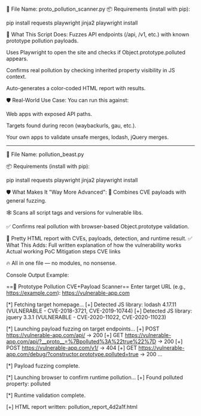 🧬 File Name: proto_pollution_scanner.py
📦 Requirements (install with pip):

pip install requests playwright jinja2
playwright install


🚀 What This Script Does:
Fuzzes API endpoints (/api, /v1, etc.) with known prototype pollution payloads.

Uses Playwright to open the site and checks if Object.prototype.polluted appears.

Confirms real pollution by checking inherited property visibility in JS context.

Auto-generates a color-coded HTML report with results.

🛡️ Real-World Use Case:
You can run this against:

Web apps with exposed API paths.

Targets found during recon (waybackurls, gau, etc.).

Your own apps to validate unsafe merges, lodash, jQuery merges.

_______________________________________________________________________________________________

🧬 File Name: pollution_beast.py

📦 Requirements (install with pip):

pip install requests playwright jinja2
playwright install

🛡️ What Makes It "Way More Advanced":
💉 Combines CVE payloads with general fuzzing.

🕸️ Scans all script tags and versions for vulnerable libs.

✅ Confirms real pollution with browser-based Object.prototype validation.

📄 Pretty HTML report with CVEs, payloads, detection, and runtime result.
✅ What This Adds:
Full written explanation of how the vulnerability works
Actual working PoC
Mitigation steps
CVE links

🔥 All in one file — no modules, no nonsense.


Console Output Example:

==🧠 Prototype Pollution CVE+Payload Scanner==
Enter target URL (e.g., https://example.com): https://vulnerable-app.com

[*] Fetching target homepage...
[+] Detected JS library: lodash 4.17.11 (VULNERABLE - CVE-2018-3721, CVE-2019-10744)
[+] Detected JS library: jquery 3.3.1 (VULNERABLE - CVE-2020-11022, CVE-2020-11023)

[*] Launching payload fuzzing on target endpoints...
[+] POST https://vulnerable-app.com/api/ -> 200
[+] GET  https://vulnerable-app.com/api/?__proto__=%7Bpolluted%3A%22true%22%7D -> 200
[+] POST https://vulnerable-app.com/v1/ -> 404
[+] GET  https://vulnerable-app.com/debug/?constructor.prototype.polluted=true -> 200
...

[*] Payload fuzzing complete.

[*] Launching browser to confirm runtime pollution...
[+] Found polluted property: polluted

[*] Runtime validation complete.

[+] HTML report written: pollution_report_4d2a1f.html

